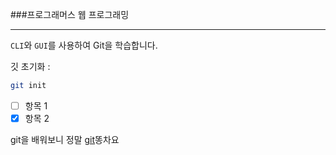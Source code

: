 ###프로그래머스 웹 프로그래밍

---

`CLI`와 `GUI`를 사용하여 Git을 학습합니다.

깃 초기화 :

```bash
git init
```

- [ ] 항목 1
- [x] 항목 2

<!-- git을 배워보니 정말 [git](https://github.com/mtm-git1018/learn-html)똥차요 -->

git을 배워보니 정말 [git][1]똥차요

[1]: https://github.com/mtm-git1018/learn-html

